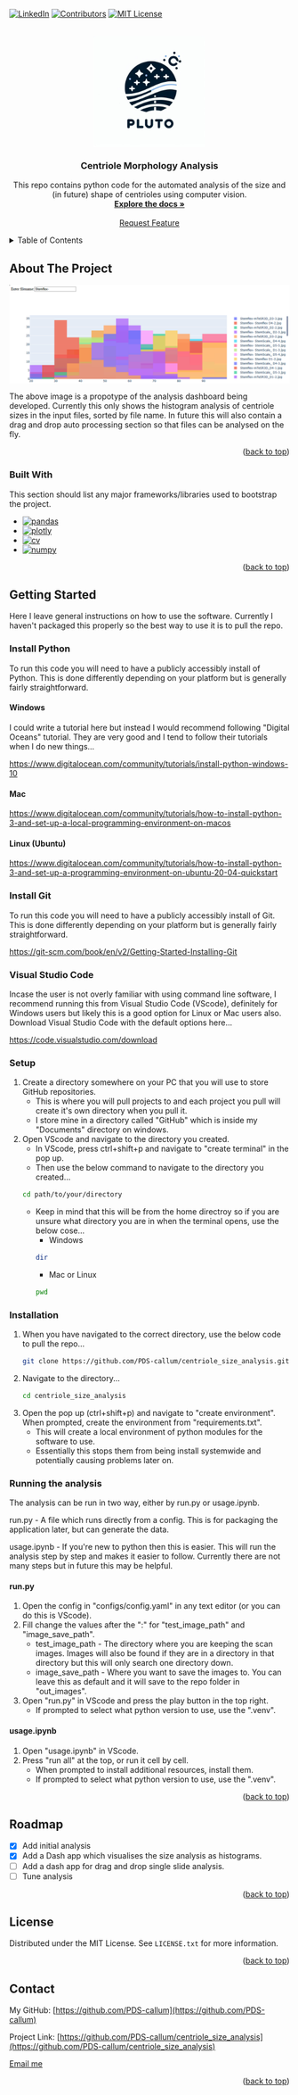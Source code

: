 <!-- Improved compatibility of back to top link: See: https://github.com/othneildrew/Best-README-Template/pull/73 -->
<a name="readme-top"></a>
<!--
*** Thanks for checking out the Best-README-Template. If you have a suggestion
*** that would make this better, please fork the repo and create a pull request
*** or simply open an issue with the tag "enhancement".
*** Don't forget to give the project a star!
*** Thanks again! Now go create something AMAZING! :D
-->



<!-- PROJECT SHIELDS -->
<!--
*** I'm using markdown "reference style" links for readability.
*** Reference links are enclosed in brackets [ ] instead of parentheses ( ).
*** See the bottom of this document for the declaration of the reference variables
*** for contributors-url, forks-url, etc. This is an optional, concise syntax you may use.
*** https://www.markdownguide.org/basic-syntax/#reference-style-links
-->
[![LinkedIn][linkedin-shield]][linkedin-url]
[![Contributors][contributors-shield]][contributors-url]
[![MIT License][license-shield]][license-url]



<!-- PROJECT LOGO -->
<br />
<div align="center">
    <a href="https://github.com/Pluto-Data-Science">
        <img src=".images/logo_placeholder.jpg" alt="drawing" width="200" style="display: block; margin: 0 auto;">
    </a>

  <h3 align="center">Centriole Morphology Analysis</h3>

  <p align="center">
    This repo contains python code for the automated analysis of the size and (in future) shape of centrioles using computer vision.
    <br />
    <a href="https://github.com/PDS-callum/centriole_size_analysis"><strong>Explore the docs »</strong></a>
    <br />
    <br />
    <a href="mailto: cpmwaller@gmail.com">Request Feature</a>
  </p>
</div>



<!-- TABLE OF CONTENTS -->
<details>
  <summary>Table of Contents</summary>
  <ol>
    <li>
      <a href="#about-the-project">About The Project</a>
      <ul>
        <li><a href="#built-with">Built With</a></li>
      </ul>
    </li>
    <li>
      <a href="#getting-started">Getting Started</a>
      <ul>
        <li><a href="#prerequisites">Prerequisites</a></li>
        <li><a href="#installation">Installation</a></li>
      </ul>
    </li>
    <li><a href="#usage">Usage</a></li>
    <li><a href="#roadmap">Roadmap</a></li>
    <li><a href="#contributing">Contributing</a></li>
    <li><a href="#license">License</a></li>
    <li><a href="#contact">Contact</a></li>
    <li><a href="#acknowledgments">Acknowledgments</a></li>
  </ol>
</details>



<!-- ABOUT THE PROJECT -->
## About The Project

<img src=".images\Screenshot.png" alt="drawing" style="display: block; margin: 0 auto;">

The above image is a propotype of the analysis dashboard being developed. Currently this only shows the histogram analysis of centriole sizes in the input files, sorted by file name. In future this will also contain a drag and drop auto processing section so that files can be analysed on the fly.

<p align="right">(<a href="#readme-top">back to top</a>)</p>



### Built With

This section should list any major frameworks/libraries used to bootstrap the project.

* [![pandas][pandas]][pandas-url]
* [![plotly][plotly]][plotly-url]
* [![cv][cv]][cv-url]
* [![numpy][numpy]][numpy-url]

<p align="right">(<a href="#readme-top">back to top</a>)</p>



<!-- GETTING STARTED -->
## Getting Started

Here I leave general instructions on how to use the software.
Currently I haven't packaged this properly so the best way to use it is to pull the repo.

### Install Python

To run this code you will need to have a publicly accessibly install of Python. This is done differently depending on your platform but is generally fairly straightforward.

#### Windows

I could write a tutorial here but instead I would recommend following "Digital Oceans" tutorial. They are very good and I tend to follow their tutorials when I do new things...

https://www.digitalocean.com/community/tutorials/install-python-windows-10

#### Mac

https://www.digitalocean.com/community/tutorials/how-to-install-python-3-and-set-up-a-local-programming-environment-on-macos

#### Linux (Ubuntu)

https://www.digitalocean.com/community/tutorials/how-to-install-python-3-and-set-up-a-programming-environment-on-ubuntu-20-04-quickstart

### Install Git

To run this code you will need to have a publicly accessibly install of Git. This is done differently depending on your platform but is generally fairly straightforward.

https://git-scm.com/book/en/v2/Getting-Started-Installing-Git

### Visual Studio Code

Incase the user is not overly familiar with using command line software, I recommend running this from Visual Studio Code (VScode), definitely for Windows users but likely this is a good option for Linux or Mac users also.
Download Visual Studio Code with the default options here...

https://code.visualstudio.com/download

### Setup

1. Create a directory somewhere on your PC that you will use to store GitHub repositories. 
    - This is where you will pull projects to and each project you pull will create it's own directory when you pull it. 
    - I store mine in a directory called "GitHub" which is inside my "Documents" directory on windows.
2. Open VScode and navigate to the directory you created.
    - In VScode, press ctrl+shift+p and navigate to "create terminal" in the pop up.
    - Then use the below command to navigate to the directory you created...
    ```sh
    cd path/to/your/directory
    ```
    - Keep in mind that this will be from the home directroy so if you are unsure what directory you are in when the terminal opens, use the below cose...
        - Windows
        ```sh
        dir
        ```
        - Mac or Linux
        ```sh
        pwd
        ```

### Installation

1. When you have navigated to the correct directory, use the below code to pull the repo...
    ```sh
    git clone https://github.com/PDS-callum/centriole_size_analysis.git
    ```
2. Navigate to the directory...
    ```sh
    cd centriole_size_analysis
    ```
3.  Open the pop up (ctrl+shift+p) and navigate to "create environment". 
    When prompted, create the environment from "requirements.txt".
    - This will create a local environment of python modules for the software to use.
    - Essentially this stops them from being install systemwide and potentially causing problems later on.

### Running the analysis

The analysis can be run in two way, either by run.py or usage.ipynb.

run.py - A file which runs directly from a config. This is for packaging the application later, but can generate the data.

usage.ipynb - If you're new to python then this is easier. This will run the analysis step by step and makes it easier to follow. Currently there are not many steps but in future this may be helpful.

#### run.py

1. Open the config in "configs/config.yaml" in any text editor (or you can do this is VScode).
2. Fill change the values after the ":" for "test_image_path" and "image_save_path".
    - test_image_path - The directory where you are keeping the scan images. Images will also be found if they are in a directory in that directory but this will only search one directory down.
    - image_save_path - Where you want to save the images to. You can leave this as default and it will save to the repo folder in "out_images".
3. Open "run.py" in VScode and press the play button in the top right. 
    - If prompted to select what python version to use, use the ".venv".

#### usage.ipynb
1. Open "usage.ipynb" in VScode.
2. Press "run all" at the top, or run it cell by cell.
    - When prompted to install additional resources, install them.
    - If prompted to select what python version to use, use the ".venv".

<p align="right">(<a href="#readme-top">back to top</a>)</p>



<!-- ROADMAP -->
## Roadmap

- [x] Add initial analysis
- [x] Add a Dash app which visualises the size analysis as histograms.
- [ ] Add a dash app for drag and drop single slide analysis.
- [ ] Tune analysis

<p align="right">(<a href="#readme-top">back to top</a>)</p>



<!-- LICENSE -->
## License

Distributed under the MIT License. See `LICENSE.txt` for more information.

<p align="right">(<a href="#readme-top">back to top</a>)</p>



<!-- CONTACT -->
## Contact

My GitHub: [https://github.com/PDS-callum](https://github.com/PDS-callum)

Project Link: [https://github.com/PDS-callum/centriole_size_analysis](https://github.com/PDS-callum/centriole_size_analysis)

<a href="mailto: cpmwaller@gmail.com">Email me</a>

<p align="right">(<a href="#readme-top">back to top</a>)</p>



<!-- MARKDOWN LINKS & IMAGES -->
<!-- https://www.markdownguide.org/basic-syntax/#reference-style-links -->
[contributors-shield]: https://img.shields.io/badge/Contributors-1-blue
[contributors-url]: https://github.com/PDS-callum
[license-shield]: https://img.shields.io/badge/License-MIT-green
[license-url]: https://github.com/PDS-callum/centriole_size_analysis/blob/main/LICENSE.txt
[linkedin-shield]: https://img.shields.io/badge/-LinkedIn-black.svg?style=for-the-badge&logo=linkedin&colorB=555
[linkedin-url]: https://www.linkedin.com/in/callum-waller-a68354a1/

[pandas]: https://img.shields.io/badge/Pandas-2C2D72?style=for-the-badge&logo=pandas&logoColor=white
[pandas-url]: https://pandas.pydata.org
[plotly]: https://img.shields.io/badge/Plotly-239120?style=for-the-badge&logo=plotly&logoColor=white
[plotly-url]: https://plotly.com
[numpy]: https://img.shields.io/badge/Numpy-777BB4?style=for-the-badge&logo=numpy&logoColor=white
[numpy-url]: https://numpy.org
[cv]: https://img.shields.io/badge/OpenCV-27338e?style=for-the-badge&logo=OpenCV&logoColor=white
[cv-url]: https://opencv.org

[product-screenshot]: .images/screenshot.png
[logo]: .images/logo_placeholder.jpg
[logo-url]: https://github.com/Pluto-Data-Science